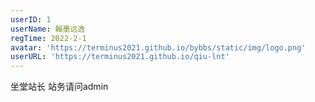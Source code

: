 ```yaml
---
userID: 1
userName: 翰墨远逸
regTime: 2022-2-1
avatar: 'https://terminus2021.github.io/bybbs/static/img/logo.png'
userURL: 'https://terminus2021.github.io/qiu-lnt'
---
```


坐堂站长 站务请问admin
